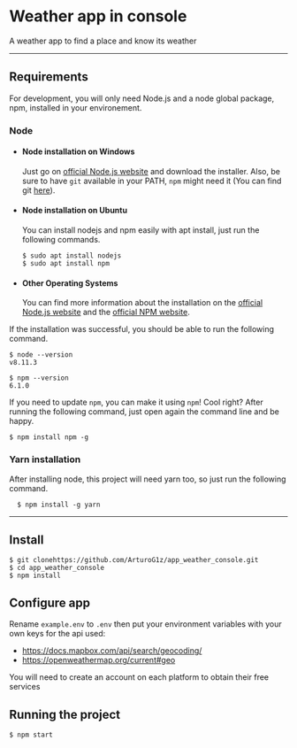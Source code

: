 # Weather app in console

A weather app to find a place and know its weather

---
## Requirements

For development, you will only need Node.js and a node global package, npm, installed in your environement.

### Node
- #### Node installation on Windows

  Just go on [official Node.js website](https://nodejs.org/) and download the installer.
Also, be sure to have `git` available in your PATH, `npm` might need it (You can find git [here](https://git-scm.com/)).

- #### Node installation on Ubuntu

  You can install nodejs and npm easily with apt install, just run the following commands.

      $ sudo apt install nodejs
      $ sudo apt install npm

- #### Other Operating Systems
  You can find more information about the installation on the [official Node.js website](https://nodejs.org/) and the [official NPM website](https://npmjs.org/).

If the installation was successful, you should be able to run the following command.

    $ node --version
    v8.11.3

    $ npm --version
    6.1.0

If you need to update `npm`, you can make it using `npm`! Cool right? After running the following command, just open again the command line and be happy.

    $ npm install npm -g

###
### Yarn installation
  After installing node, this project will need yarn too, so just run the following command.

      $ npm install -g yarn

---

## Install

    $ git clonehttps://github.com/ArturoG1z/app_weather_console.git
    $ cd app_weather_console
    $ npm install

## Configure app

Rename `example.env` to `.env` then put your environment variables with your own keys for the api used:

- https://docs.mapbox.com/api/search/geocoding/
- https://openweathermap.org/current#geo

You will need to create an account on each platform to obtain their free services

## Running the project

    $ npm start
